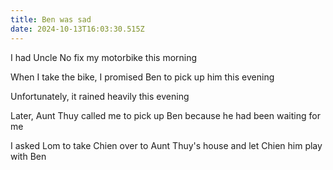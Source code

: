 ```yaml
---
title: Ben was sad
date: 2024-10-13T16:03:30.515Z
---
```


I had Uncle No fix my motorbike this morning

When I take the bike, I promised Ben to pick up him this evening

Unfortunately, it rained heavily this evening

Later, Aunt Thuy called me to pick up Ben because he had been waiting for me

I asked Lom to take Chien over to Aunt Thuy's house and let Chien him play with Ben
